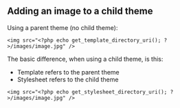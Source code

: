 ## Adding an image to a child theme
Using a parent theme (no child theme):
```
<img src="<?php echo get_template_directory_uri(); ?>/images/image.jpg" />
```
The basic difference, when using a child theme, is this:
- Template refers to the parent theme
- Stylesheet refers to the child theme
```
<img src="<?php echo get_stylesheet_directory_uri(); ?>/images/image.jpg" />
```
